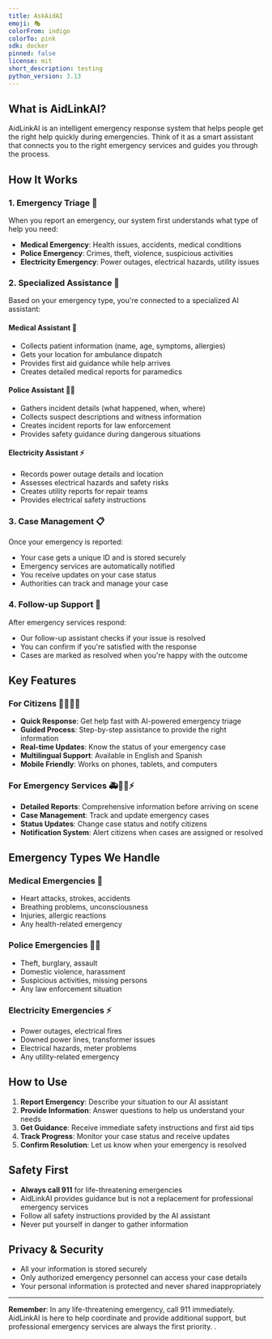 ```yaml
---
title: AskAidAI
emoji: 🎭
colorFrom: indigo
colorTo: pink
sdk: docker
pinned: false
license: mit
short_description: testing
python_version: 3.13
---
```


## What is AidLinkAI?

AidLinkAI is an intelligent emergency response system that helps people get the right help quickly during emergencies. Think of it as a smart assistant that connects you to the right emergency services and guides you through the process.

## How It Works

### 1. **Emergency Triage** 🚨
When you report an emergency, our system first understands what type of help you need:
- **Medical Emergency**: Health issues, accidents, medical conditions
- **Police Emergency**: Crimes, theft, violence, suspicious activities  
- **Electricity Emergency**: Power outages, electrical hazards, utility issues

### 2. **Specialized Assistance** 👥
Based on your emergency type, you're connected to a specialized AI assistant:

#### **Medical Assistant** 🏥
- Collects patient information (name, age, symptoms, allergies)
- Gets your location for ambulance dispatch
- Provides first aid guidance while help arrives
- Creates detailed medical reports for paramedics

#### **Police Assistant** 👮‍♂️
- Gathers incident details (what happened, when, where)
- Collects suspect descriptions and witness information
- Creates incident reports for law enforcement
- Provides safety guidance during dangerous situations

#### **Electricity Assistant** ⚡
- Records power outage details and location
- Assesses electrical hazards and safety risks
- Creates utility reports for repair teams
- Provides electrical safety instructions

### 3. **Case Management** 📋
Once your emergency is reported:
- Your case gets a unique ID and is stored securely
- Emergency services are automatically notified
- You receive updates on your case status
- Authorities can track and manage your case

### 4. **Follow-up Support** 🤝
After emergency services respond:
- Our follow-up assistant checks if your issue is resolved
- You can confirm if you're satisfied with the response
- Cases are marked as resolved when you're happy with the outcome

## Key Features

### **For Citizens** 👨‍👩‍👧‍👦
- **Quick Response**: Get help fast with AI-powered emergency triage
- **Guided Process**: Step-by-step assistance to provide the right information
- **Real-time Updates**: Know the status of your emergency case
- **Multilingual Support**: Available in English and Spanish
- **Mobile Friendly**: Works on phones, tablets, and computers

### **For Emergency Services** 🚑👮‍♂️⚡
- **Detailed Reports**: Comprehensive information before arriving on scene
- **Case Management**: Track and update emergency cases
- **Status Updates**: Change case status and notify citizens
- **Notification System**: Alert citizens when cases are assigned or resolved

## Emergency Types We Handle

### **Medical Emergencies** 🏥
- Heart attacks, strokes, accidents
- Breathing problems, unconsciousness
- Injuries, allergic reactions
- Any health-related emergency

### **Police Emergencies** 👮‍♂️
- Theft, burglary, assault
- Domestic violence, harassment
- Suspicious activities, missing persons
- Any law enforcement situation

### **Electricity Emergencies** ⚡
- Power outages, electrical fires
- Downed power lines, transformer issues
- Electrical hazards, meter problems
- Any utility-related emergency

## How to Use

1. **Report Emergency**: Describe your situation to our AI assistant
2. **Provide Information**: Answer questions to help us understand your needs
3. **Get Guidance**: Receive immediate safety instructions and first aid tips
4. **Track Progress**: Monitor your case status and receive updates
5. **Confirm Resolution**: Let us know when your emergency is resolved

## Safety First

- **Always call 911** for life-threatening emergencies
- AidLinkAI provides guidance but is not a replacement for professional emergency services
- Follow all safety instructions provided by the AI assistant
- Never put yourself in danger to gather information

## Privacy & Security

- All your information is stored securely
- Only authorized emergency personnel can access your case details
- Your personal information is protected and never shared inappropriately

---

**Remember**: In any life-threatening emergency, call 911 immediately. AidLinkAI is here to help coordinate and provide additional support, but professional emergency services are always the first priority.
.